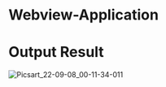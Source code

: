 # Webview-Application
# Output Result
![Picsart_22-09-08_00-11-34-011](https://user-images.githubusercontent.com/112925756/188957267-7e572d70-620f-40a3-8cf1-20a9f53dcf0b.jpg)

